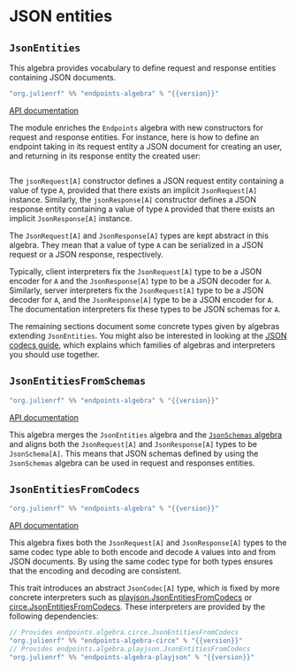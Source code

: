# JSON entities

## `JsonEntities`

This algebra provides vocabulary to define request and response entities
containing JSON documents.

~~~ scala expandVars=true
"org.julienrf" %% "endpoints-algebra" % "{{version}}"
~~~

[API documentation](unchecked:/api/endpoints/algebra/JsonEntities.html)

The module enriches the `Endpoints` algebra with new constructors
for request and response entities. For instance, here is how to
define an endpoint taking in its request entity a JSON document
for creating an user, and returning in its response entity the
created user:

~~~ scala src=../../../../../algebras/algebra/src/test/scala/endpoints/algebra/JsonEntitiesDocs.scala#json-entities
~~~

The `jsonRequest[A]` constructor defines a JSON request entity containing
a value of type `A`, provided that there exists an implicit `JsonRequest[A]`
instance. Similarly, the `jsonResponse[A]` constructor defines a JSON
response entity containing a value of type `A` provided that there exists an
implicit `JsonResponse[A]` instance.

The `JsonRequest[A]` and `JsonResponse[A]` types are kept abstract in this
algebra. They mean that a value of type `A` can be serialized in a
JSON request or a JSON response, respectively.

Typically, client interpreters fix the `JsonRequest[A]` type to
be a JSON encoder for `A` and the `JsonResponse[A]` type to be
a JSON decoder for `A`. Similarly, server interpreters fix the
`JsonRequest[A]` type to be a JSON decoder for `A`, and the
`JsonResponse[A]` type to be a JSON encoder for `A`. The documentation
interpreters fix these types to be JSON schemas for `A`.

The remaining sections document some concrete types given by algebras
extending `JsonEntities`. You might also be interested in looking at
the [JSON codecs guide](/guides/json-codecs.md), which explains which
families of algebras and interpreters you should use together.

## `JsonEntitiesFromSchemas`

~~~ scala expandVars=true
"org.julienrf" %% "endpoints-algebra" % "{{version}}"
~~~

[API documentation](unchecked:/api/endpoints/algebra/JsonEntitiesFromSchemas.html)

This algebra merges the `JsonEntities` algebra and the
[`JsonSchemas` algebra](json-schemas.md) and aligns both the
`JsonRequest[A]` and `JsonResponse[A]` types to be `JsonSchema[A]`. This means that
JSON schemas defined by using the `JsonSchemas` algebra can be used in request and
responses entities.

## `JsonEntitiesFromCodecs`

~~~ scala expandVars=true
"org.julienrf" %% "endpoints-algebra" % "{{version}}"
~~~

[API documentation](unchecked:/api/endpoints/algebra/JsonEntitiesFromCodecs.html)

This algebra fixes both the `JsonRequest[A]` and `JsonResponse[A]` types to the same
codec type able to both encode and decode `A` values into and from JSON documents. By
using the same codec type for both types ensures that the encoding and decoding
are consistent.

This trait introduces an abstract `JsonCodec[A]` type, which is fixed by more concrete
interpreters such as
[playjson.JsonEntitiesFromCodecs](unchecked:/api/endpoints/algebra/playjson/JsonEntitiesFromCodecs.html)
or [circe.JsonEntitiesFromCodecs](unchecked:/api/endpoints/algebra/circe/JsonEntitiesFromCodecs.html).
These interpreters are provided by the following dependencies:

~~~ scala expandVars=true
// Provides endpoints.algebra.circe.JsonEntitiesFromCodecs
"org.julienrf" %% "endpoints-algebra-circe" % "{{version}}"
// Provides endpoints.algebra.playjson.JsonEntitiesFromCodecs
"org.julienrf" %% "endpoints-algebra-playjson" % "{{version}}"
~~~

